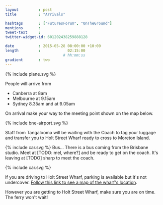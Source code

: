 ```yaml
---
layout         : post
title          : "Arrivals"

hashtags       : ["FuturesForum", "OnTheGround"]
mentions       :
tweet-text     :
twitter-widget-id: 601202438259888128

date           : 2015-05-28 08:00:00 +10:00
length         :            02:15:00
                          # hh:mm:ss
gradient       : two
---
```


{% include plane.svg %}

People will arrive from

* Canberra at 8am
* Melbourne at 9.15am
* Sydney 8.35am and at 9.05am

On arrival make your way to the meeting point shown on the map below.

<div class="the-map">{% include bne-airport.svg %}</div>

Staff from Tangalooma will be waiting with the Coach to tag your luggage and transfer you to Holt Street Wharf ready to cross to Moreton Island.

{% include car.svg %} Bus...
There is a bus coming from the Brisbane studio. Meet at [TODO: mel, where?] and be ready to get on the coach. It's leaving at [TODO] sharp to meet the coach.

{% include car.svg %}

If you are driving to Holt Street Wharf, parking is available but it's not undercover. <a href="https://goo.gl/maps/d1NZE">Follow this link to see a map of the wharf's location</a>.

However you are getting to Holt Street Wharf, make sure you are on time. The ferry won't wait!
